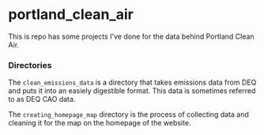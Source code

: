 # portland_clean_air

This is repo has some projects I've done for the data behind Portland Clean Air.


### Directories
The `clean_emissions_data` is a directory that takes emissions data from DEQ and puts it into an easiely digestible format. This data is sometimes referred to as DEQ CAO data.

The `creating_homepage_map` directory is the process of collecting data and cleaning it for the map on the homepage of the website. 
